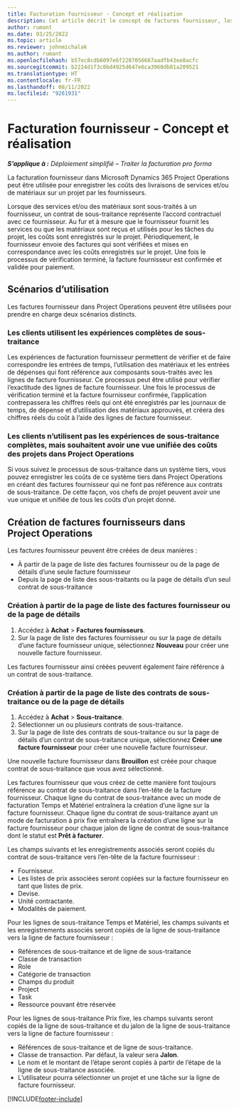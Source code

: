```yaml
---
title: Facturation fournisseur - Concept et réalisation
description: Cet article décrit le concept de factures fournisseur, les scénarios d’utilisation et la façon de créer des factures fournisseur dans Microsoft Dynamics 365 Project Operations.
author: rumant
ms.date: 03/25/2022
ms.topic: article
ms.reviewer: johnmichalak
ms.author: rumant
ms.openlocfilehash: b57ec8cdb6097e6f2207056667aadfb43ee8acfc
ms.sourcegitcommit: b2224d1f3c0bd4925d647e6ca3960db81a209521
ms.translationtype: HT
ms.contentlocale: fr-FR
ms.lasthandoff: 08/11/2022
ms.locfileid: "9261931"
---
```

# <a name="vendor-invoicing---concept-and-creation"></a>Facturation fournisseur - Concept et réalisation

_**S’applique à :** Déploiement simplifié – Traiter la facturation pro forma_

La facturation fournisseur dans Microsoft Dynamics 365 Project Operations peut être utilisée pour enregistrer les coûts des livraisons de services et/ou de matériaux sur un projet par les fournisseurs.

Lorsque des services et/ou des matériaux sont sous-traités à un fournisseur, un contrat de sous-traitance représente l’accord contractuel avec ce fournisseur. Au fur et à mesure que le fournisseur fournit les services ou que les matériaux sont reçus et utilisés pour les tâches du projet, les coûts sont enregistrés sur le projet. Périodiquement, le fournisseur envoie des factures qui sont vérifiées et mises en correspondance avec les coûts enregistrés sur le projet. Une fois le processus de vérification terminé, la facture fournisseur est confirmée et validée pour paiement.

## <a name="scenarios-for-use"></a>Scénarios d’utilisation

Les factures fournisseur dans Project Operations peuvent être utilisées pour prendre en charge deux scénarios distincts.

### <a name="customers-use-the-full-subcontracting-experiences"></a>Les clients utilisent les expériences complètes de sous-traitance

Les expériences de facturation fournisseur permettent de vérifier et de faire correspondre les entrées de temps, l’utilisation des matériaux et les entrées de dépenses qui font référence aux composants sous-traités avec les lignes de facture fournisseur. Ce processus peut être utilisé pour vérifier l’exactitude des lignes de facture fournisseur. Une fois le processus de vérification terminé et la facture fournisseur confirmée, l’application contrepassera les chiffres réels qui ont été enregistrés par les journaux de temps, de dépense et d’utilisation des matériaux approuvés, et créera des chiffres réels du coût à l’aide des lignes de facture fournisseur.

### <a name="customers-dont-use-the-full-subcontracting-experiences-but-want-to-have-a-unified-view-of-costs-on-projects-in-project-operations"></a>Les clients n’utilisent pas les expériences de sous-traitance complètes, mais souhaitent avoir une vue unifiée des coûts des projets dans Project Operations

Si vous suivez le processus de sous-traitance dans un système tiers, vous pouvez enregistrer les coûts de ce système tiers dans Project Operations en créant des factures fournisseur qui ne font pas référence aux contrats de sous-traitance. De cette façon, vos chefs de projet peuvent avoir une vue unique et unifiée de tous les coûts d’un projet donné.

## <a name="creation-of-vendor-invoices-in-project-operations"></a>Création de factures fournisseurs dans Project Operations

Les factures fournisseur peuvent être créées de deux manières :

- À partir de la page de liste des factures fournisseur ou de la page de détails d’une seule facture fournisseur
- Depuis la page de liste des sous-traitants ou la page de détails d’un seul contrat de sous-traitance

### <a name="creation-from-the-vendor-invoice-list-page-or-details-page"></a>Création à partir de la page de liste des factures fournisseur ou de la page de détails

1. Accédez à **Achat** \> **Factures fournisseurs**.
2. Sur la page de liste des factures fournisseur ou sur la page de détails d’une facture fournisseur unique, sélectionnez **Nouveau** pour créer une nouvelle facture fournisseur.

Les factures fournisseur ainsi créées peuvent également faire référence à un contrat de sous-traitance.

### <a name="creation-from-the-subcontract-list-page-or-details-page"></a>Création à partir de la page de liste des contrats de sous-traitance ou de la page de détails

1. Accédez à **Achat** \> **Sous-traitance**.
2. Sélectionner un ou plusieurs contrats de sous-traitance.
3. Sur la page de liste des contrats de sous-traitance ou sur la page de détails d’un contrat de sous-traitance unique, sélectionnez **Créer une facture fournisseur** pour créer une nouvelle facture fournisseur.

Une nouvelle facture fournisseur dans **Brouillon** est créée pour chaque contrat de sous-traitance que vous avez sélectionné.

Les factures fournisseur que vous créez de cette manière font toujours référence au contrat de sous-traitance dans l’en-tête de la facture fournisseur. Chaque ligne du contrat de sous-traitance avec un mode de facturation Temps et Matériel entraînera la création d’une ligne sur la facture fournisseur. Chaque ligne du contrat de sous-traitance ayant un mode de facturation à prix fixe entraînera la création d’une ligne sur la facture fournisseur pour chaque jalon de ligne de contrat de sous-traitance dont le statut est **Prêt à facturer**.

Les champs suivants et les enregistrements associés seront copiés du contrat de sous-traitance vers l’en-tête de la facture fournisseur :

- Fournisseur.
- Les listes de prix associées seront copiées sur la facture fournisseur en tant que listes de prix.
- Devise.
- Unité contractante.
- Modalités de paiement.

Pour les lignes de sous-traitance Temps et Matériel, les champs suivants et les enregistrements associés seront copiés de la ligne de sous-traitance vers la ligne de facture fournisseur :

- Références de sous-traitance et de ligne de sous-traitance
- Classe de transaction
- Role
- Catégorie de transaction
- Champs du produit
- Project
- Task
- Ressource pouvant être réservée

Pour les lignes de sous-traitance Prix fixe, les champs suivants seront copiés de la ligne de sous-traitance et du jalon de la ligne de sous-traitance vers la ligne de facture fournisseur :

- Références de sous-traitance et de ligne de sous-traitance.
- Classe de transaction. Par défaut, la valeur sera **Jalon**.
- Le nom et le montant de l’étape seront copiés à partir de l’étape de la ligne de sous-traitance associée.
- L’utilisateur pourra sélectionner un projet et une tâche sur la ligne de facture fournisseur.

[!INCLUDE[footer-include](../../includes/footer-banner.md)]
